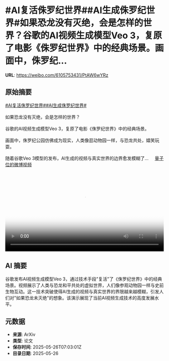 # #AI复活侏罗纪世界##AI生成侏罗纪世界#如果恐龙没有灭绝，会是怎样的世界？谷歌的AI视频生成模型Veo 3，复原了电影《侏罗纪世界》中的经典场景。画面中，侏罗纪...

**URL**: https://weibo.com/6105753431/PtAW6wYRz

## 原始摘要

<a href="https://m.weibo.cn/search?containerid=231522type%3D1%26t%3D10%26q%3D%23AI%E5%A4%8D%E6%B4%BB%E4%BE%8F%E7%BD%97%E7%BA%AA%E4%B8%96%E7%95%8C%23&amp;extparam=%23AI%E5%A4%8D%E6%B4%BB%E4%BE%8F%E7%BD%97%E7%BA%AA%E4%B8%96%E7%95%8C%23" data-hide=""><span class="surl-text">#AI复活侏罗纪世界#</span></a><a href="https://m.weibo.cn/search?containerid=231522type%3D1%26t%3D10%26q%3D%23AI%E7%94%9F%E6%88%90%E4%BE%8F%E7%BD%97%E7%BA%AA%E4%B8%96%E7%95%8C%23&amp;extparam=%23AI%E7%94%9F%E6%88%90%E4%BE%8F%E7%BD%97%E7%BA%AA%E4%B8%96%E7%95%8C%23" data-hide=""><span class="surl-text">#AI生成侏罗纪世界#</span></a><br><br>如果恐龙没有灭绝，会是怎样的世界？<br><br>谷歌的AI视频生成模型Veo 3，复原了电影《侏罗纪世界》中的经典场景。<br><br>画面中，侏罗纪公园仿佛成为现实，人类像逛动物园一样，与恐龙共处，嬉笑玩耍。<br><br>随着谷歌Veo 3模型的发布，AI生成的视频与真实世界的边界愈发模糊了... <a href="https://video.weibo.com/show?fid=1034:5170534162563145" data-hide=""><span class="url-icon"><img style="width: 1rem;height: 1rem" src="https://h5.sinaimg.cn/upload/2015/09/25/3/timeline_card_small_video_default.png" referrerpolicy="no-referrer"></span><span class="surl-text">量子位的微博视频</span></a><br clear="both"><div style="clear: both"></div><video controls="controls" poster="https://tvax4.sinaimg.cn/orj480/006Fd7o3ly1i1sstb0owqj30zk0k0dgm.jpg" style="width: 100%"><source src="https://f.video.weibocdn.com/o0/barXcBlflx08oxLil7h601041200Gh3W0E010.mp4?label=mp4_720p&amp;template=1280x720.25.0&amp;ori=0&amp;ps=1Cx9YB1mmR49jS&amp;Expires=1748246533&amp;ssig=ZCGYgIYkkt&amp;KID=unistore,video"><source src="https://f.video.weibocdn.com/o0/kekTEncZlx08oxLgdiJ201041200oX2M0E010.mp4?label=mp4_hd&amp;template=852x480.25.0&amp;ori=0&amp;ps=1Cx9YB1mmR49jS&amp;Expires=1748246533&amp;ssig=hBD5BIrAUs&amp;KID=unistore,video"><source src="https://f.video.weibocdn.com/o0/Bt3rPehBlx08oxLgk6IM01041200fS5l0E010.mp4?label=mp4_ld&amp;template=640x360.25.0&amp;ori=0&amp;ps=1Cx9YB1mmR49jS&amp;Expires=1748246533&amp;ssig=B9tvvYhpss&amp;KID=unistore,video"><p>视频无法显示，请前往<a href="https://video.weibo.com/show?fid=1034%3A5170534162563145" target="_blank" rel="noopener noreferrer">微博视频</a>观看。</p></video>

## AI 摘要

谷歌发布AI视频生成模型Veo 3，通过技术手段"复活"了《侏罗纪世界》中的经典场景。视频展示了人类与恐龙和平共处的虚拟世界，人们像参观动物园一样与史前生物互动。这一技术突破使得AI生成的视频与真实世界的界限越来越模糊，引发人们对"如果恐龙未灭绝"的想象。该演示展现了当前AI视频生成技术的高度发展水平。

## 元数据

- **来源**: ArXiv
- **类型**: 论文
- **保存时间**: 2025-05-26T07:03:01Z
- **目录日期**: 2025-05-26
